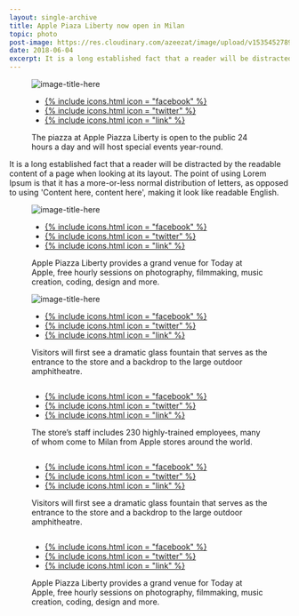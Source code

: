 ```yaml
---
layout: single-archive
title: Apple Piaza Liberty now open in Milan
topic: photo
post-image: https://res.cloudinary.com/azeezat/image/upload/v1535452789/newsroom/apple-piazza-liberty1.jpg
date: 2018-06-04
excerpt: It is a long established fact that a reader will be distracted by the readable content of a page when looking at its layout.
---
```


<figure>
        <img src="https://res.cloudinary.com/azeezat/image/upload/v1535465976/apple-piazza-liberty4.jpg" alt="image-title-here">
        <div>
            <ul>
                <li> <a href=""> {% include icons.html icon = "facebook" %}</a> </li>
                <li> <a href="">{% include icons.html icon = "twitter" %}</a> </li>
                <li> <a href="">{% include icons.html icon = "link" %}</a> </li>
            </ul>
        </div>
        <figcaption>
    The piazza at Apple Piazza Liberty is open to the public 24 hours a day and will host special events year-round. 
        </figcaption>
    </figure>

It is a long established fact that a reader will be distracted by the readable content of a page when looking at its layout. The point of using Lorem Ipsum is that it has a more-or-less normal distribution of letters, as opposed to using 'Content here, content here', making it look like readable English. 

<figure>
        <img src="https://res.cloudinary.com/azeezat/image/upload/v1535453122/newsroom/apple-piazza-liberty2.jpg" alt="image-title-here">
        <div>
            <ul>
                <li> <a href=""> {% include icons.html icon = "facebook" %}</a> </li>
                <li> <a href="">{% include icons.html icon = "twitter" %}</a> </li>
                <li> <a href="">{% include icons.html icon = "link" %}</a> </li>
            </ul>
        </div>
        <figcaption>
        Apple Piazza Liberty provides a grand venue for Today at Apple, free hourly sessions on photography, filmmaking, music creation, coding, design and more.
        </figcaption>
    </figure>

<figure>
        <img src="https://res.cloudinary.com/azeezat/image/upload/v1535453122/newsroom/apple-piazza-liberty2.jpg" alt="image-title-here">
        <div>
            <ul>
                <li> <a href=""> {% include icons.html icon = "facebook" %}</a> </li>
                <li> <a href="">{% include icons.html icon = "twitter" %}</a> </li>
                <li> <a href="">{% include icons.html icon = "link" %}</a> </li>
            </ul>
        </div>
        <figcaption>
        Visitors will first see a dramatic glass fountain that serves as the entrance to the store and a backdrop to the large outdoor amphitheatre. 
        </figcaption>
    </figure>

<figure>
        <img src="https://res.cloudinary.com/azeezat/image/upload/v1535453312/newsroom/apple-piazza-liberty3.jpg" alt="">
        <div>
            <ul>
                <li> <a href=""> {% include icons.html icon = "facebook" %}</a> </li>
                <li> <a href="">{% include icons.html icon = "twitter" %}</a> </li>
                <li> <a href="">{% include icons.html icon = "link" %}</a> </li>
            </ul>
        </div>
        <figcaption>
        The store’s staff includes 230 highly-trained employees, many of whom come to Milan from Apple stores around the world.
        </figcaption>
    </figure>

<figure>
        <img src="/uploads/post-image/apple-piazza-liberty2.jpg" alt="">
        <div>
            <ul>
                <li> <a href=""> {% include icons.html icon = "facebook" %}</a> </li>
                <li> <a href="">{% include icons.html icon = "twitter" %}</a> </li>
                <li> <a href="">{% include icons.html icon = "link" %}</a> </li>
            </ul>
        </div>
        <figcaption>
        Visitors will first see a dramatic glass fountain that serves as the entrance to the store and a backdrop to the large outdoor amphitheatre. 
        </figcaption>
    </figure>

<figure>
        <img src="https://res.cloudinary.com/azeezat/image/upload/v1535452789/newsroom/apple-piazza-liberty1.jpg" alt="">
        <div>
            <ul>
                <li> <a href=""> {% include icons.html icon = "facebook" %}</a> </li>
                <li> <a href="">{% include icons.html icon = "twitter" %}</a> </li>
                <li> <a href="">{% include icons.html icon = "link" %}</a> </li>
            </ul>
        </div>
        <figcaption>
        Apple Piazza Liberty provides a grand venue for Today at Apple, free hourly sessions on photography, filmmaking, music creation, coding, design and more. 
        </figcaption>
    </figure>